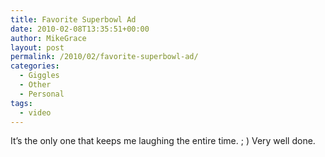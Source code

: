 ```yaml
---
title: Favorite Superbowl Ad
date: 2010-02-08T13:35:51+00:00
author: MikeGrace
layout: post
permalink: /2010/02/favorite-superbowl-ad/
categories:
  - Giggles
  - Other
  - Personal
tags:
  - video
---
```

It&#8217;s the only one that keeps me laughing the entire time. ; ) Very well done.